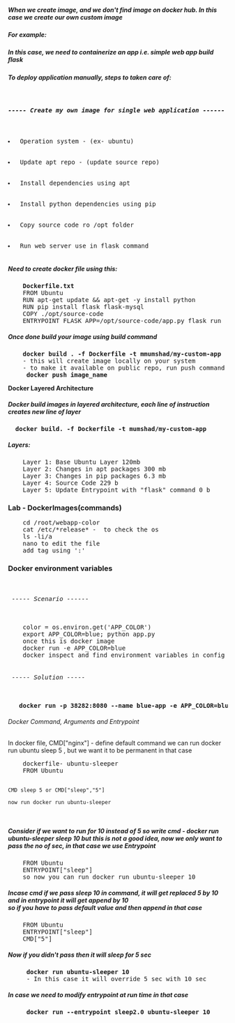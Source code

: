 <h5>When we create image, and we don't find image on docker hub. In this case we create our own custom image</h5>
<h5>For example:</h5>
<h5>In this case, we need to containerize an app i.e. simple web app build flask</h5>
<h5>To deploy application manually, steps to taken care of:</h5>
<pre>
       <h5>----- Create my own image for single web application ------</h5>
       <li> Operation system - (ex- ubuntu)</li>
       <li> Update apt repo - (update source repo)</li>
       <li> Install dependencies using apt</li>
       <li> Install python dependencies using pip</li>
       <li> Copy source code ro /opt folder</li>
       <li> Run web server use in flask command</li>
</pre>

<h5>Need to create docker file using this:</h5>
<pre>
    <b>Dockerfile.txt</b>
    FROM Ubuntu
    RUN apt-get update && apt-get -y install python
    RUN pip install flask flask-mysql
    COPY ./opt/source-code
    ENTRYPOINT FLASK_APP=/opt/source-code/app.py flask run
</pre>

<h5>Once done build your image using build command</h5>
<pre>
    <b>docker build . -f Dockerfile -t mmumshad/my-custom-app</b>
    - this will create image locally on your system
    - to make it available on public repo, run push command
    <b> docker push image_name</b> 
</pre>

<b>Docker Layered Architecture</b>
<h5> Docker build images in layered architecture, each line of instruction creates new line of layer </h5>
<pre> <b> docker build. -f Dockerfile -t mumshad/my-custom-app </b></pre>
<h5> Layers:</h5>
<pre>
    Layer 1: Base Ubuntu Layer 120mb
    Layer 2: Changes in apt packages 300 mb
    Layer 3: Changes in pip packages 6.3 mb
    Layer 4: Source Code 229 b
    Layer 5: Update Entrypoint with "flask" command 0 b
</pre>

<h3> Lab - DockerImages(commands)</h3>
<pre>
    cd /root/webapp-color
    cat /etc/*release* -  to check the os 
    ls -li/a
    nano to edit the file
    add tag using ':'
</pre>

<h3>Docker environment variables</h3>
<pre>
   <h6> ----- Scenario ------ </h6>
    color = os.environ.get('APP_COLOR')
    export APP_COLOR=blue; python app.py 
    once this is docker image
    docker run -e APP_COLOR=blue
    docker inspect and find environment variables in config section
   <h6> ----- Solution -----</h6>
   <b>docker run -p 38282:8080 --name blue-app -e APP_COLOR=blue kodeKloud/simple-webapp</b>
</pre>

<h6>Docker Command, Arguments and Entrypoint</h6>
In docker file, CMD["nginx"] - define default command
we can run docker run ubuntu sleep 5 , but  we want it to be permanent in that case
<pre>
	dockerfile- ubuntu-sleeper
	FROM Ubuntu
	
	CMD sleep 5 or CMD["sleep","5"]
	
	now run docker run ubuntu-sleeper
</pre>

<h5> 
	Consider if we want to run for 10 instead of 5 so write cmd - docker run ubuntu-sleeper sleep 10
	but this is not a good idea, now we only want to pass the no of sec, in that case we use Entrypoint
</h5>
<pre>
	FROM Ubuntu
	ENTRYPOINT["sleep"]
	so now you can run docker run ubuntu-sleeper 10 
</pre>

<h5>Incase cmd if we pass sleep 10 in command, it will get replaced 5 by 10 and in entrypoint it will get append by 10 <br>
so if you have to pass default value and then append in that case </h5>
<pre>
	FROM Ubuntu
	ENTRYPOINT["sleep"]
	CMD["5"]
</pre>

<h5> Now if you didn't pass then it will sleep for 5 sec </h5>
<pre>
    <b> docker run ubuntu-sleeper 10</b>
     - In this case it will override 5 sec with 10 sec
</pre>

<h5> In case we need to modify entrypoint at run time in that case</h5>
<pre>
     <b>docker run --entrypoint sleep2.0 ubuntu-sleeper 10 </b>
</pre>	
